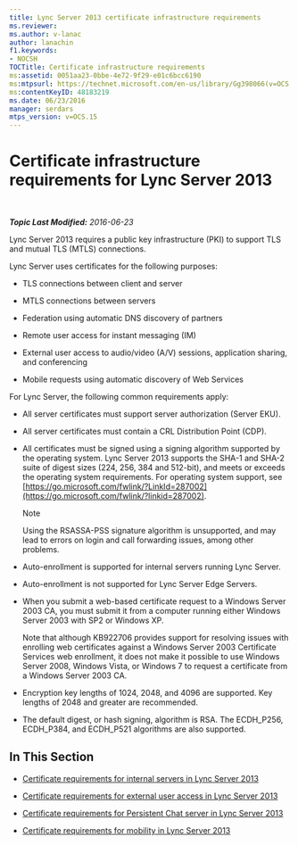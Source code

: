 ```yaml
---
title: Lync Server 2013 certificate infrastructure requirements
ms.reviewer: 
ms.author: v-lanac
author: lanachin
f1.keywords:
- NOCSH
TOCTitle: Certificate infrastructure requirements
ms:assetid: 0051aa23-0bbe-4e72-9f29-e01c6bcc6190
ms:mtpsurl: https://technet.microsoft.com/en-us/library/Gg398066(v=OCS.15)
ms:contentKeyID: 48183219
ms.date: 06/23/2016
manager: serdars
mtps_version: v=OCS.15
---
```


<div data-xmlns="http://www.w3.org/1999/xhtml">

<div class="topic" data-xmlns="http://www.w3.org/1999/xhtml" data-msxsl="urn:schemas-microsoft-com:xslt" data-cs="http://msdn.microsoft.com/">

<div data-asp="https://msdn2.microsoft.com/asp">

# Certificate infrastructure requirements for Lync Server 2013

</div>

<div id="mainSection">

<div id="mainBody">

<span> </span>

_**Topic Last Modified:** 2016-06-23_

Lync Server 2013 requires a public key infrastructure (PKI) to support TLS and mutual TLS (MTLS) connections.

Lync Server uses certificates for the following purposes:

  - TLS connections between client and server

  - MTLS connections between servers

  - Federation using automatic DNS discovery of partners

  - Remote user access for instant messaging (IM)

  - External user access to audio/video (A/V) sessions, application sharing, and conferencing

  - Mobile requests using automatic discovery of Web Services

For Lync Server, the following common requirements apply:

  - All server certificates must support server authorization (Server EKU).

  - All server certificates must contain a CRL Distribution Point (CDP).

  - All certificates must be signed using a signing algorithm supported by the operating system. Lync Server 2013 supports the SHA-1 and SHA-2 suite of digest sizes (224, 256, 384 and 512-bit), and meets or exceeds the operating system requirements. For operating system support, see [https://go.microsoft.com/fwlink/?LinkId=287002](https://go.microsoft.com/fwlink/?linkid=287002).
    
    <div>
    

    > [!NOTE]  
    > Using the RSASSA-PSS signature algorithm is unsupported, and may lead to errors on login and call forwarding issues, among other problems.

    
    </div>

  - Auto-enrollment is supported for internal servers running Lync Server.

  - Auto-enrollment is not supported for Lync Server Edge Servers.

  - When you submit a web-based certificate request to a Windows Server 2003 CA, you must submit it from a computer running either Windows Server 2003 with SP2 or Windows XP.
    
    Note that although KB922706 provides support for resolving issues with enrolling web certificates against a Windows Server 2003 Certificate Services web enrollment, it does not make it possible to use Windows Server 2008, Windows Vista, or Windows 7 to request a certificate from a Windows Server 2003 CA.

  - Encryption key lengths of 1024, 2048, and 4096 are supported. Key lengths of 2048 and greater are recommended.

  - The default digest, or hash signing, algorithm is RSA. The ECDH\_P256, ECDH\_P384, and ECDH\_P521 algorithms are also supported. 

<div>

## In This Section

  - [Certificate requirements for internal servers in Lync Server 2013](lync-server-2013-certificate-requirements-for-internal-servers.md)

  - [Certificate requirements for external user access in Lync Server 2013](lync-server-2013-certificate-requirements-for-external-user-access.md)

  - [Certificate requirements for Persistent Chat server in Lync Server 2013](lync-server-2013-certificate-requirements-for-persistent-chat-server.md)

  - [Certificate requirements for mobility in Lync Server 2013](lync-server-2013-certificate-requirements-for-mobility.md)

</div>

</div>

<span> </span>

</div>

</div>

</div>

